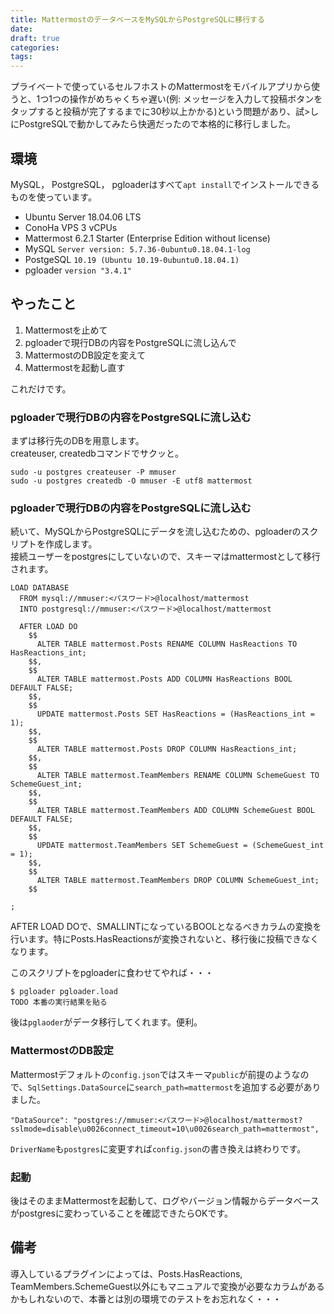 ```yaml
---
title: MattermostのデータベースをMySQLからPostgreSQLに移行する
date: 
draft: true 
categories: 
tags:
---
```


<p>プライベートで使っているセルフホストのMattermostをモバイルアプリから使うと、1つ1つの操作がめちゃくちゃ遅い(例: メッセージを入力して投稿ボタンをタップすると投稿が完了するまでに30秒以上かかる)という問題があり、試&gt;しにPostgreSQLで動かしてみたら快適だったので本格的に移行しました。</p>



<h2>環境</h2>



<p>MySQL， PostgreSQL， pgloaderはすべて<code>apt install</code>でインストールできるものを使っています。</p>



<ul><li>Ubuntu Server 18.04.06 LTS</li><li>ConoHa VPS 3 vCPUs</li><li>Mattermost 6.2.1 Starter (Enterprise Edition without license)</li><li>MySQL <code>Server version: 5.7.36-0ubuntu0.18.04.1-log</code></li><li>PostgeSQL <code>10.19 (Ubuntu 10.19-0ubuntu0.18.04.1)</code></li><li>pgloader <code>version "3.4.1"</code></li></ul>



<h2>やったこと</h2>



<ol><li>Mattermostを止めて</li><li>pgloaderで現行DBの内容をPostgreSQLに流し込んで</li><li>MattermostのDB設定を変えて</li><li>Mattermostを起動し直す</li></ol>



<p>これだけです。</p>



<h3>pgloaderで現行DBの内容をPostgreSQLに流し込む</h3>



<p>まずは移行先のDBを用意します。<br>createuser, createdbコマンドでサクッと。</p>



<pre class="wp-block-code"><code>sudo -u postgres createuser -P mmuser
sudo -u postgres createdb -O mmuser -E utf8 mattermost</code></pre>



<h3>pgloaderで現行DBの内容をPostgreSQLに流し込む</h3>



<p>続いて、MySQLからPostgreSQLにデータを流し込むための、pgloaderのスクリプトを作成します。<br>接続ユーザーをpostgresにしていないので、スキーマはmattermostとして移行されます。</p>



<pre class="wp-block-code"><code>LOAD DATABASE
  FROM mysql://mmuser:&lt;パスワード&gt;@localhost/mattermost
  INTO postgresql://mmuser:&lt;パスワード&gt;@localhost/mattermost

  AFTER LOAD DO
    $$
      ALTER TABLE mattermost.Posts RENAME COLUMN HasReactions TO HasReactions_int;
    $$,
    $$
      ALTER TABLE mattermost.Posts ADD COLUMN HasReactions BOOL DEFAULT FALSE;
    $$,
    $$
      UPDATE mattermost.Posts SET HasReactions = (HasReactions_int = 1);
    $$,
    $$
      ALTER TABLE mattermost.Posts DROP COLUMN HasReactions_int;
    $$,
    $$
      ALTER TABLE mattermost.TeamMembers RENAME COLUMN SchemeGuest TO SchemeGuest_int;
    $$,
    $$
      ALTER TABLE mattermost.TeamMembers ADD COLUMN SchemeGuest BOOL DEFAULT FALSE;
    $$,
    $$
      UPDATE mattermost.TeamMembers SET SchemeGuest = (SchemeGuest_int = 1);
    $$,
    $$
      ALTER TABLE mattermost.TeamMembers DROP COLUMN SchemeGuest_int;
    $$

;</code></pre>



<p>AFTER LOAD DOで、SMALLINTになっているBOOLとなるべきカラムの変換を行います。特にPosts.HasReactionsが変換されないと、移行後に投稿できなくなります。</p>



<p>このスクリプトをpgloaderに食わせてやれば・・・</p>



<pre class="wp-block-code"><code>$ pgloader pgloader.load
TODO 本番の実行結果を貼る</code></pre>



<p>後は<code>pglaoder</code>がデータ移行してくれます。便利。</p>



<h3>MattermostのDB設定</h3>



<p>Mattermostデフォルトの<code>config.json</code>ではスキーマ<code>public</code>が前提のようなので、<code>SqlSettings.DataSource</code>に<code>search_path=mattermost</code>を追加する必要がありました。</p>



<pre class="wp-block-code"><code>"DataSource": "postgres://mmuser:&lt;パスワード&gt;@localhost/mattermost?sslmode=disable\u0026connect_timeout=10\u0026search_path=mattermost",</code></pre>



<p><code>DriverName</code>も<code>postgres</code>に変更すれば<code>config.json</code>の書き換えは終わりです。</p>



<h3>起動</h3>



<p>後はそのままMattermostを起動して、ログやバージョン情報からデータベースがpostgresに変わっていることを確認できたらOKです。</p>



<h2>備考</h2>



<p>導入しているプラグインによっては、Posts.HasReactions, TeamMembers.SchemeGuest以外にもマニュアルで変換が必要なカラムがあるかもしれないので、本番とは別の環境でのテストをお忘れなく・・・</p>
